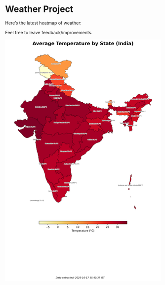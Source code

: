 # Weather Project

Here’s the latest heatmap of weather:

Feel free to leave feedback/improvements.

![India Heatmap](docs/assets/india_heatmap.png?v=F2161F)
